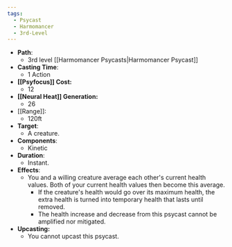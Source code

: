 ```yaml
---
tags:
  - Psycast
  - Harmomancer
  - 3rd-Level
---
```

- **Path**:
	- 3rd level [[Harmomancer Psycasts|Harmomancer Psycast]]
- **Casting Time**:
	- 1 Action
- **[[Psyfocus]] Cost:**
	- 12
- **[[Neural Heat]] Generation:**
	- 26
- [[Range]]:
	- 120ft
- **Target**:
	- A creature.
- **Components**:
	- Kinetic
- **Duration**:
	- Instant.
- **Effects**:
	- You and a willing creature average each other's current health values. Both of your current health values then become this average. 
		- If the creature's health would go over its maximum health, the extra health is turned into temporary health that lasts until removed.
		- The health increase and decrease from this psycast cannot be amplified nor mitigated. 
- **Upcasting:**
	- You cannot upcast this psycast. 

